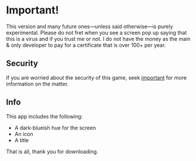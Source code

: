 # Important!

This version and many future ones—unless said otherwise—is purely experimental. 
Please do not fret when you see a screen pop up saying that this is a virus and if you trust me or not. 
I do not have the money as the main & only developer to pay for a certificate that is over 100+ per year.
## Security
If you are worried about the security of this game, seek [important](#important) for more information on the matter.
## Info

This app includes the following:

- A dark-blueish hue for the screen
- An icon
- A title

That is all, thank you for downloading.